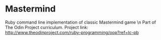 # Mastermind
Ruby command line implementation of classic Mastermind game \n
Part of The Odin Project curriculum. Project link: http://www.theodinproject.com/ruby-programming/oop?ref=lc-pb
